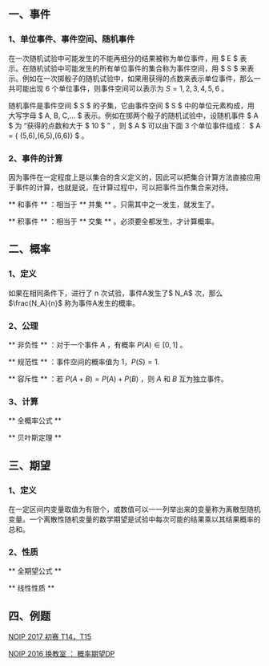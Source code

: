 ## 一、事件

### 1、单位事件、事件空间、随机事件

在一次随机试验中可能发生的不能再细分的结果被称为单位事件，用 $ E $ 表示。在随机试验中可能发生的所有单位事件的集合称为事件空间，用 $ S $ 来表示。例如在一次掷骰子的随机试验中，如果用获得的点数来表示单位事件，那么一共可能出现 $6$ 个单位事件，则事件空间可以表示为 $S={1,2,3,4,5,6}$ 。

随机事件是事件空间 $ S $ 的子集，它由事件空间 $ S $ 中的单位元素构成，用大写字母 $ A, B, C,... $ 表示。例如在掷两个骰子的随机试验中，设随机事件 $ A $ 为 “获得的点数和大于 $ 10 $ ” ，则 $ A $ 可以由下面 $3$ 个单位事件组成： $ A = { (5,6),(6,5),(6,6)} $ 。

### 2、事件的计算

因为事件在一定程度上是以集合的含义定义的，因此可以把集合计算方法直接应用于事件的计算，也就是说，在计算过程中，可以把事件当作集合来对待。

** 和事件 ** ：相当于 ** 并集 ** 。只需其中之一发生，就发生了。

** 积事件 ** ：相当于 ** 交集 ** 。必须要全都发生，才计算概率。

## 二、概率

### 1、定义

如果在相同条件下，进行了 n 次试验，事件A发生了$ N_A$ 次，那么$\frac{N_A}{n}$ 称为事件A发生的概率。

### 2、公理

** 非负性 ** ：对于一个事件 $A$ ，有概率 $P(A)\in [0,1]$ 。

** 规范性 ** ：事件空间的概率值为 $1$，$P(S)=1$.

** 容斥性 ** ：若 $P(A+B) = P(A)+P(B)$ ，则  $A$ 和 $B$ 互为独立事件。

### 3、计算

** 全概率公式 ** 
    
** 贝叶斯定理 **

## 三、期望

### 1、定义

在一定区间内变量取值为有限个，或数值可以一一列举出来的变量称为离散型随机变量。一个离散性随机变量的数学期望是试验中每次可能的结果乘以其结果概率的总和。

### 2、性质

** 全期望公式 ** 

** 线性性质 **

## 四、例题

[NOIP 2017 初赛 T14，T15](https://ti.luogu.com.cn/problemset/1022)

[NOIP 2016 换教室 ： 概率期望DP](https://www.luogu.org/problemnew/show/P1850)
